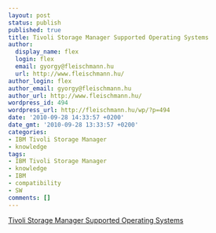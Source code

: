 ```yaml
---
layout: post
status: publish
published: true
title: Tivoli Storage Manager Supported Operating Systems
author:
  display_name: flex
  login: flex
  email: gyorgy@fleischmann.hu
  url: http://www.fleischmann.hu/
author_login: flex
author_email: gyorgy@fleischmann.hu
author_url: http://www.fleischmann.hu/
wordpress_id: 494
wordpress_url: http://fleischmann.hu/wp/?p=494
date: '2010-09-28 14:33:57 +0200'
date_gmt: '2010-09-28 13:33:57 +0200'
categories:
- IBM Tivoli Storage Manager
- knowledge
tags:
- IBM Tivoli Storage Manager
- knowledge
- IBM
- compatibility
- SW
comments: []
---
```

<p><a href="http://www-01.ibm.com/support/docview.wss?rs=663&context=SSGSG7&uid=swg21243309&loc=en_US&cs=utf-8&lang=en">Tivoli Storage Manager Supported Operating Systems</a></p>
